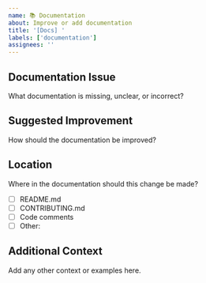 ```yaml
---
name: 📚 Documentation
about: Improve or add documentation
title: '[Docs] '
labels: ['documentation']
assignees: ''
---
```


## Documentation Issue

What documentation is missing, unclear, or incorrect?

## Suggested Improvement

How should the documentation be improved?

## Location

Where in the documentation should this change be made?
- [ ] README.md
- [ ] CONTRIBUTING.md
- [ ] Code comments
- [ ] Other: 

## Additional Context

Add any other context or examples here.
